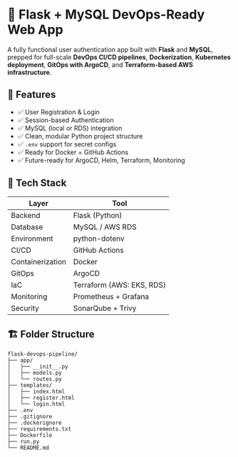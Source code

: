 # 🐍 Flask + MySQL DevOps-Ready Web App

A fully functional user authentication app built with **Flask** and **MySQL**, prepped for full-scale **DevOps CI/CD pipelines**, **Dockerization**, **Kubernetes deployment**, **GitOps with ArgoCD**, and **Terraform-based AWS infrastructure**.

## 🚀 Features

- ✅ User Registration & Login
- ✅ Session-based Authentication
- ✅ MySQL (local or RDS) integration
- ✅ Clean, modular Python project structure
- ✅ `.env` support for secret configs
- ✅ Ready for Docker + GitHub Actions
- ✅ Future-ready for ArgoCD, Helm, Terraform, Monitoring

## 🧠 Tech Stack

| Layer              | Tool                     |
|-------------------|--------------------------|
| Backend           | Flask (Python)           |
| Database          | MySQL / AWS RDS          |
| Environment       | python-dotenv            |
| CI/CD             | GitHub Actions           |
| Containerization  | Docker                   |
| GitOps            | ArgoCD                   |
| IaC               | Terraform (AWS: EKS, RDS)|
| Monitoring        | Prometheus + Grafana     |
| Security          | SonarQube + Trivy        |

## 🏗️ Folder Structure
```
flask-devops-pipeline/
├── app/
│   ├── __init__.py
│   ├── models.py
│   └── routes.py
├── templates/
│   ├── index.html
│   ├── register.html
│   └── login.html
├── .env
├── .gitignore
├── .dockerignore
├── requirements.txt
├── Dockerfile
├── run.py
└── README.md
```
